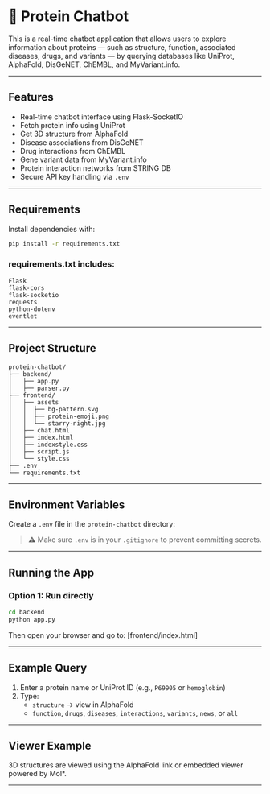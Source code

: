 # 🧬 Protein Chatbot

This is a real-time chatbot application that allows users to explore information about proteins — such as structure, function, associated diseases, drugs, and variants — by querying databases like UniProt, AlphaFold, DisGeNET, ChEMBL, and MyVariant.info.

---

## Features

- Real-time chatbot interface using Flask-SocketIO
- Fetch protein info using UniProt
- Get 3D structure from AlphaFold
- Disease associations from DisGeNET
- Drug interactions from ChEMBL
- Gene variant data from MyVariant.info
- Protein interaction networks from STRING DB
- Secure API key handling via `.env`

---

## Requirements

Install dependencies with:

```bash
pip install -r requirements.txt
```

### requirements.txt includes:

```
Flask
flask-cors
flask-socketio
requests
python-dotenv
eventlet
```

---

## Project Structure

```
protein-chatbot/
├── backend/
│   ├── app.py
│   ├── parser.py
├── frontend/
│   ├── assets
│   │  ├── bg-pattern.svg
│   │  ├── protein-emoji.png
│   │  └── starry-night.jpg
│   ├── chat.html
│   ├── index.html
│   ├── indexstyle.css
│   ├── script.js
│   └── style.css
├── .env
└── requirements.txt
```

---

## Environment Variables

Create a `.env` file in the `protein-chatbot` directory:

> ⚠️ Make sure `.env` is in your `.gitignore` to prevent committing secrets.

---

## Running the App

### Option 1: Run directly

```bash
cd backend
python app.py
```

Then open your browser and go to: [frontend/index.html]

---

## Example Query

1. Enter a protein name or UniProt ID (e.g., `P69905` or `hemoglobin`)
2. Type:
   - `structure` → view in AlphaFold
   - `function`, `drugs`, `diseases`, `interactions`, `variants`, `news`, or `all`

---

## Viewer Example

3D structures are viewed using the AlphaFold link or embedded viewer powered by Mol\*.

---
